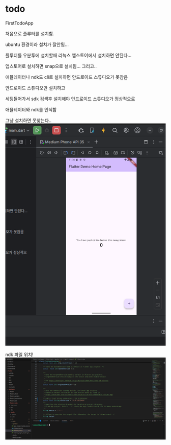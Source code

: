 # todo  

FirstTodoApp

처음으로 플루터를 설치함.

ubuntu 환경이라 설치가 잘안됨...

플루터를 우분투에 설치할때 리눅스 앱스토어에서 설치하면 안된다...

앱스토어로 설치하면 snap으로 설치됨...
그리고..

애뮬레이터나 ndk도 cli로 설치하면
안드로이드 스튜디오가 못참음

안드로이드 스튜디오만 설치하고

세팅들어가서 sdk 검색후 설치해야 안드로이드 스튜디오가 정상적으로

애뮬레이터와 ndk를 인식함

그냥 설치하면 못찾는다..
![img.png](readmedir/img.png)

ndk 파일 위치! 
![img_1.png](readmedir/img_1.png)
